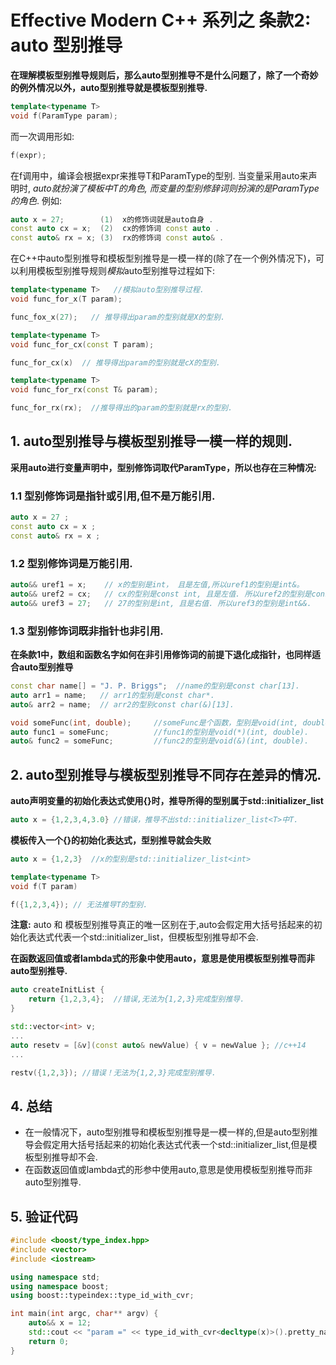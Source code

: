 # Effective Modern C++ 系列之 条款2: auto 型别推导

**在理解模板型别推导规则后，那么auto型别推导不是什么问题了，除了一个奇妙的例外情况以外，auto型别推导就是模板型别推导.**

``` c++
template<typename T>
void f(ParamType param);
```
而一次调用形如:

``` c++
f(expr);
```
在f调用中，编译会根据expr来推导T和ParamType的型别.
当变量采用auto来声明时, *auto就扮演了模板中T的角色, 而变量的型别修辞词则扮演的是ParamType的角色*.
例如:

``` c++
auto x = 27;        (1)  x的修饰词就是auto自身 .
const auto cx = x;  (2)  cx的修饰词 const auto .
const auto& rx = x; (3)  rx的修饰词 const auto& .
```
在C++中auto型别推导和模板型别推导是一模一样的(除了在一个例外情况下)，可以利用模板型别推导规则*模拟*auto型别推导过程如下:

``` c++
template<typename T>   //模拟auto型别推导过程.
void func_for_x(T param);

func_fox_x(27);   // 推导得出param的型别就是X的型别.

template<typename T>
void func_for_cx(const T param);

func_for_cx(x)  // 推导得出param的型别就是cX的型别.

template<typename T>
void func_for_rx(const T& param);

func_for_rx(rx);  //推导得出的param的型别就是rx的型别.
``` 

## 1. auto型别推导与模板型别推导一模一样的规则.

**采用auto进行变量声明中，型别修饰词取代ParamType，所以也存在三种情况:**

### 1.1 型别修饰词是指针或引用,但不是万能引用.
``` c++
auto x = 27 ;  
const auto cx = x ;
const auto& rx = x ;
```
### 1.2 型别修饰词是万能引用.

``` c++
auto&& uref1 = x;    // x的型别是int， 且是左值,所以uref1的型别是int&。
auto&& uref2 = cx;   // cx的型别是const int, 且是左值. 所以uref2的型别是const int&.
auto&& uref3 = 27;   // 27的型别是int, 且是右值. 所以uref3的型别是int&&.
```

### 1.3 型别修饰词既非指针也非引用.
**在条款1中，数组和函数名字如何在非引用修饰词的前提下退化成指针，也同样适合auto型别推导**
``` c++
const char name[] = "J. P. Briggs";  //name的型别是const char[13].
auto arr1 = name;   // arr1的型别是const char*.
auto& arr2 = name;  // arr2的型别const char(&)[13].

void someFunc(int, double);     //someFunc是个函数，型别是void(int, double).
auto func1 = someFunc;          //func1的型别是void(*)(int, double).
auto& func2 = someFunc;         //func2的型别是void(&)(int, double).    
```

## 2. auto型别推导与模板型别推导不同存在差异的情况.

**auto声明变量的初始化表达式使用{}时，推导所得的型别属于std::initializer_list**

```c++
auto x = {1,2,3,4,3.0} //错误，推导不出std::initializer_list<T>中T.
```
**模板传入一个{}的初始化表达式，型别推导就会失败**
``` c++
auto x = {1,2,3}  //x的型别是std::initializer_list<int>

template<typename T>
void f(T param)   

f({1,2,3,4}); // 无法推导T的型别.
```

**注意:** auto 和 模板型别推导真正的唯一区别在于,auto会假定用大括号括起来的初始化表达式代表一个std::initializer_list，但模板型别推导却不会.

**在函数返回值或者lambda式的形象中使用auto，意思是使用模板型别推导而非auto型别推导.**

``` c++
auto createInitList {
    return {1,2,3,4};  //错误,无法为{1,2,3}完成型别推导.
}

std::vector<int> v;
...
auto resetv = [&v](const auto& newValue) { v = newValue }; //c++14
...

restv({1,2,3}); //错误！无法为{1,2,3}完成型别推导.
```

## 4. 总结

- 在一般情况下，auto型别推导和模板型别推导是一模一样的,但是auto型别推导会假定用大括号括起来的初始化表达式代表一个std::initializer_list,但是模板型别推导却不会.
-  在函数返回值或lambda式的形参中使用auto,意思是使用模板型别推导而非auto型别推导.

## 5. 验证代码

``` c++
#include <boost/type_index.hpp>
#include <vector>
#include <iostream>

using namespace std;
using namespace boost;
using boost::typeindex::type_id_with_cvr;

int main(int argc, char** argv) {
	auto&& x = 12;
	std::cout << "param =" << type_id_with_cvr<decltype(x)>().pretty_name() << std::endl;
	return 0;
}

``` 